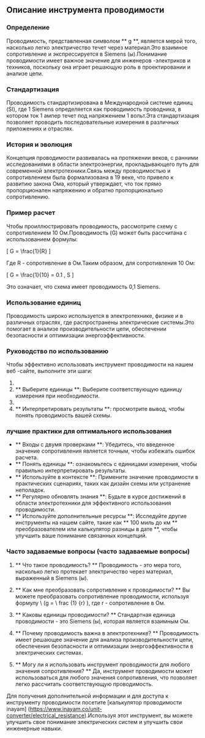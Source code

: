 ## Описание инструмента проводимости

### Определение
Проводимость, представленная символом ** g **, является мерой того, насколько легко электричество течет через материал.Это взаимное сопротивление и экспрессируется в Siemens (ы).Понимание проводимости имеет важное значение для инженеров -электриков и техников, поскольку она играет решающую роль в проектировании и анализе цепи.

### Стандартизация
Проводимость стандартизирована в Международной системе единиц (SI), где 1 Siemens определяется как проводимость проводника, в котором ток 1 ампер течет под напряжением 1 вольт.Эта стандартизация позволяет проводить последовательные измерения в различных приложениях и отраслях.

### История и эволюция
Концепция проводимости развивалась на протяжении веков, с ранними исследованиями в области электроэнергии, прокладывающего путь для современной электротехники.Связь между проводимостью и сопротивлением была формализована в 19 веке, что привело к развитию закона Ома, который утверждает, что ток прямо пропорционален напряжению и обратно пропорционально сопротивлению.

### Пример расчет
Чтобы проиллюстрировать проводимость, рассмотрите схему с сопротивлением 10 Ом.Проводимость (G) может быть рассчитана с использованием формулы:

\[ G = \frac{1}{R} \]

Где R - сопротивление в Ом.Таким образом, для сопротивления 10 Ом:

\[ G = \frac{1}{10} = 0.1 \, S \]

Это означает, что схема имеет проводимость 0,1 Siemens.

### Использование единиц
Проводимость широко используется в электротехнике, физике и в различных отраслях, где распространены электрические системы.Это помогает в анализе производительности цепи, обеспечении безопасности и оптимизации энергоэффективности.

### Руководство по использованию
Чтобы эффективно использовать инструмент проводимости на нашем веб -сайте, выполните эти шаги:

1.
2. ** Выберите единицы **: Выберите соответствующую единицу измерения при необходимости.
3.
4. ** Интерпретировать результаты **: просмотрите вывод, чтобы понять проводимость вашей схемы.

### лучшие практики для оптимального использования
- ** Входы с двумя проверками **: Убедитесь, что введенное значение сопротивления является точным, чтобы избежать ошибок расчета.
- ** Понять единицы **: ознакомьтесь с единицами измерения, чтобы правильно интерпретировать результаты.
- ** Используйте в контексте **: Примените значение проводимости в практических сценариях, таких как дизайн схемы или устранение неполадок.
- ** Регулярно обновлять знания **: Будьте в курсе достижений в области электротехники для эффективного использования проводимости.
- ** Используйте дополнительные ресурсы **: Исследуйте другие инструменты на нашем сайте, такие как ** 100 миль до км ** преобразователем или калькулятор разницы в дате **, чтобы улучшить ваше понимание связанных концепций.

### Часто задаваемые вопросы (часто задаваемые вопросы)

1. ** Что такое проводимость? **
Проводимость - это мера того, насколько легко протекает электричество через материал, выраженный в Siemens (ы).

2. ** Как мне преобразовать сопротивление к проводимости? **
Вы можете преобразовать сопротивление проводимости, используя формулу \ (g = \ frac {1} {r} \), где r - сопротивление в Ом.

3. ** Каковы единицы проводимости? **
Стандартная единица проводимости - это Siemens (ы), которая является взаимным Ом.

4. ** Почему проводимость важна в электротехнике? **
Проводимость имеет решающее значение для анализа производительности цепи, обеспечения безопасности и оптимизации энергоэффективности в электрических системах.

5. ** Могу ли я использовать инструмент проводимости для любого значения сопротивления? **
Да, инструмент проводимости может использоваться для любого значения сопротивления, что позволяет легко рассчитать соответствующую проводимость.

Для получения дополнительной информации и для доступа к инструменту проводимости посетите [калькулятор проводимости inayam] (https://www.inayam.co/unit-converter/electrical_resistance).Используя этот инструмент, вы можете улучшить свое понимание электрических систем и улучшить свои инженерные навыки.